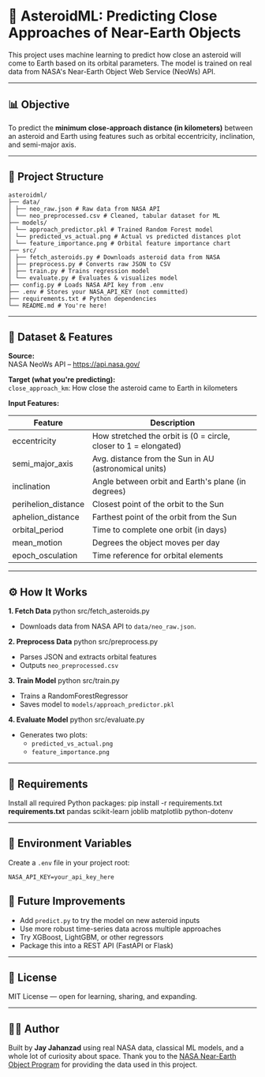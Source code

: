 # 🚀 AsteroidML: Predicting Close Approaches of Near-Earth Objects

This project uses machine learning to predict how close an asteroid will come to Earth based on its orbital parameters. The model is trained on real data from NASA's Near-Earth Object Web Service (NeoWs) API.

---

## 📊 Objective

To predict the **minimum close-approach distance (in kilometers)** between an asteroid and Earth using features such as orbital eccentricity, inclination, and semi-major axis.

---

## 📁 Project Structure

```
asteroidml/
├── data/
│ ├── neo_raw.json # Raw data from NASA API
│ └── neo_preprocessed.csv # Cleaned, tabular dataset for ML
├── models/
│ └── approach_predictor.pkl # Trained Random Forest model
│ └── predicted_vs_actual.png # Actual vs predicted distances plot
│ └── feature_importance.png # Orbital feature importance chart
├── src/
│ ├── fetch_asteroids.py # Downloads asteroid data from NASA
│ ├── preprocess.py # Converts raw JSON to CSV
│ ├── train.py # Trains regression model
│ └── evaluate.py # Evaluates & visualizes model
├── config.py # Loads NASA API key from .env
├── .env # Stores your NASA_API_KEY (not committed)
├── requirements.txt # Python dependencies
└── README.md # You're here!
```

---

## 🔭 Dataset & Features

**Source:**  
NASA NeoWs API – https://api.nasa.gov/

**Target (what you're predicting):**  
`close_approach_km`: How close the asteroid came to Earth in kilometers

**Input Features:**

| Feature             | Description                                                      |
| ------------------- | ---------------------------------------------------------------- |
| eccentricity        | How stretched the orbit is (0 = circle, closer to 1 = elongated) |
| semi_major_axis     | Avg. distance from the Sun in AU (astronomical units)            |
| inclination         | Angle between orbit and Earth's plane (in degrees)               |
| perihelion_distance | Closest point of the orbit to the Sun                            |
| aphelion_distance   | Farthest point of the orbit from the Sun                         |
| orbital_period      | Time to complete one orbit (in days)                             |
| mean_motion         | Degrees the object moves per day                                 |
| epoch_osculation    | Time reference for orbital elements                              |

---

## ⚙️ How It Works

**1. Fetch Data**
python src/fetch_asteroids.py

- Downloads data from NASA API to `data/neo_raw.json`.

**2. Preprocess Data**
python src/preprocess.py

- Parses JSON and extracts orbital features
- Outputs `neo_preprocessed.csv`

**3. Train Model**
python src/train.py

- Trains a RandomForestRegressor
- Saves model to `models/approach_predictor.pkl`

**4. Evaluate Model**
python src/evaluate.py

- Generates two plots:
  - `predicted_vs_actual.png`
  - `feature_importance.png`

---

## 🧪 Requirements

Install all required Python packages:
pip install -r requirements.txt
**requirements.txt**
pandas
scikit-learn
joblib
matplotlib
python-dotenv

---

## 🔐 Environment Variables

Create a `.env` file in your project root:

```
NASA_API_KEY=your_api_key_here
```

## 🧠 Future Improvements

- Add `predict.py` to try the model on new asteroid inputs
- Use more robust time-series data across multiple approaches
- Try XGBoost, LightGBM, or other regressors
- Package this into a REST API (FastAPI or Flask)

---

## 📜 License

MIT License — open for learning, sharing, and expanding.

---

## 👨‍🚀 Author

Built by **Jay Jahanzad** using real NASA data, classical ML models, and a whole lot of curiosity about space. Thank you to the [NASA Near-Earth Object Program](https://neo.jpl.nasa.gov/) for providing the data used in this project.
